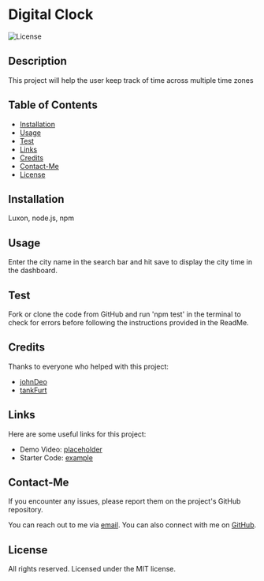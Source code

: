 # Digital Clock

![License](https://img.shields.io/badge/License-MIT-blue.svg)

## Description

This project will help the user keep track of time across multiple time zones

## Table of Contents

- [Installation](#installation)
- [Usage](#usage)
- [Test](#test)
- [Links](#links)
- [Credits](#credits)
- [Contact-Me](#contact-me)
- [License](#license)

## Installation

Luxon, node.js, npm

## Usage

Enter the city name in the search bar and hit save to display the city time in the dashboard.

## Test

Fork or clone the code from GitHub and run 'npm test' in the terminal to check for errors before following the instructions provided in the ReadMe.

## Credits

Thanks to everyone who helped with this project:

- [johnDeo](https://github.com/johnDeo)
- [tankFurt](https://github.com/tankFurt)

## Links

Here are some useful links for this project:

- Demo Video: [placeholder](https://example.com)
- Starter Code: [example](https://github.com/example)

## Contact-Me

If you encounter any issues, please report them on the project's GitHub repository.

You can reach out to me via [email](email@address.com).
You can also connect with me on [GitHub](https://github.com/SampleName).

## License

All rights reserved. Licensed under the MIT license.
